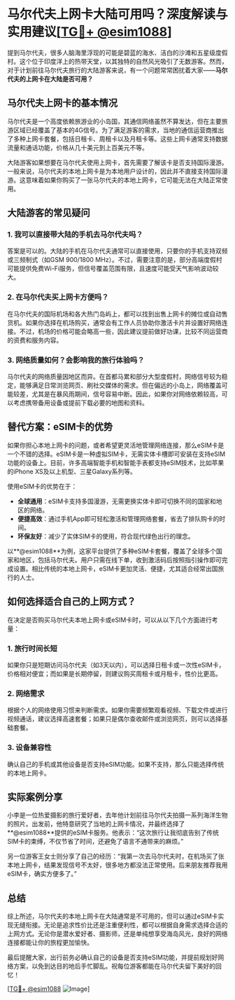 # 马尔代夫上网卡大陆可用吗？深度解读与实用建议[[TG💪+ @esim1088](https://t.me/s/esim1088)]

提到马尔代夫，很多人脑海里浮现的可能是碧蓝的海水、洁白的沙滩和五星级度假村。这个位于印度洋上的热带天堂，以其独特的自然风光吸引了无数游客。然而，对于计划前往马尔代夫旅行的大陆游客来说，有一个问题常常困扰着大家——**马尔代夫的上网卡在大陆是否可用？**

## 马尔代夫上网卡的基本情况

马尔代夫是一个高度依赖旅游业的小岛国，其通信网络虽然不算发达，但在主要旅游区域已经覆盖了基本的4G信号。为了满足游客的需求，当地的通信运营商推出了多种上网卡套餐，包括日租卡、周租卡以及月租卡等。这些上网卡通常支持数据流量和通话功能，价格从几十美元到上百美元不等。

大陆游客如果想要在马尔代夫使用上网卡，首先需要了解该卡是否支持国际漫游。一般来说，马尔代夫的本地上网卡是为本地用户设计的，因此并不直接支持国际漫游。这意味着如果你购买了一张马尔代夫的本地上网卡，它可能无法在大陆正常使用。

## 大陆游客的常见疑问

### 1. 我可以直接带大陆的手机去马尔代夫吗？

答案是可以的。大陆的手机在马尔代夫通常可以直接使用，只要你的手机支持双频或三频制式（如GSM 900/1800 MHz）。不过，需要注意的是，部分高端度假村可能提供免费Wi-Fi服务，但信号覆盖范围有限，且速度可能受天气影响波动较大。

### 2. 在马尔代夫买上网卡方便吗？

在马尔代夫的国际机场和各大热门岛屿上，都可以找到出售上网卡的摊位或自动售货机。如果你选择在机场购买，通常会有工作人员协助你激活卡片并设置好网络连接。不过，机场的价格可能会略高一些，因此建议提前做好功课，比较不同运营商的资费和服务内容。

### 3. 网络质量如何？会影响我的旅行体验吗？

马尔代夫的网络质量因地区而异。在首都马累和部分大型度假村，网络信号较为稳定，能够满足日常浏览网页、刷社交媒体的需求。但在偏远的小岛上，网络覆盖可能较差，尤其是在暴风雨期间，信号容易中断。因此，如果你对网络依赖较高，可以考虑携带备用设备或提前下载必要的地图和资料。

## 替代方案：eSIM卡的优势

如果你担心本地上网卡的问题，或者希望更灵活地管理网络连接，那么eSIM卡是一个不错的选择。eSIM卡是一种虚拟SIM卡，无需实体卡槽即可安装在支持eSIM功能的设备上。目前，许多高端智能手机和智能手表都支持eSIM技术，比如苹果的iPhone XS及以上机型、三星Galaxy系列等。

使用eSIM卡的优势在于：

- **全球通用**：eSIM卡支持多国漫游，无需更换实体卡即可切换不同的国家和地区的网络。
- **便捷高效**：通过手机App即可轻松激活和管理网络套餐，省去了排队购卡的时间。
- **环保友好**：减少了实体SIM卡的使用，符合现代绿色出行的理念。

以**@esim1088**为例，这家平台提供了多种eSIM卡套餐，覆盖了全球多个国家和地区，包括马尔代夫。用户只需在线下单，收到激活码后按照指引操作即可完成设置。相比传统的本地上网卡，eSIM卡更加灵活、便捷，尤其适合经常出国旅行的人士。

## 如何选择适合自己的上网方式？

在决定是否购买马尔代夫本地上网卡或eSIM卡时，可以从以下几个方面进行考量：

### 1. 旅行时间长短

如果你只是短期访问马尔代夫（如3天以内），可以选择日租卡或一次性eSIM卡，价格相对便宜；而如果是长期停留，则建议购买周租卡或月租卡，性价比更高。

### 2. 网络需求

根据个人的网络使用习惯来判断需求。如果你需要频繁观看视频、下载文件或进行视频通话，建议选择高速套餐；如果只是偶尔查收邮件或浏览网页，则可以选择基础套餐。

### 3. 设备兼容性

确认自己的手机或其他设备是否支持eSIM功能。如果不支持，那么只能选择传统的本地上网卡。

## 实际案例分享

小李是一位热爱摄影的旅行爱好者，去年他计划前往马尔代夫拍摄一系列海洋生物的照片。出发前，他特意研究了当地的上网卡情况，并最终选择了**@esim1088**提供的eSIM卡服务。他表示：“这次旅行让我彻底告别了传统SIM卡的束缚，不仅节省了时间，还避免了语言不通带来的麻烦。”

另一位游客王女士则分享了自己的经历：“我第一次去马尔代夫时，在机场买了张本地上网卡，结果发现信号不太好，很多地方都没法正常使用。后来朋友推荐我用eSIM卡，确实方便多了。”

## 总结

综上所述，马尔代夫的本地上网卡在大陆通常是不可用的，但可以通过eSIM卡实现无缝衔接。无论是追求性价比还是注重便利性，都可以根据自身需求选择合适的上网方式。无论你是潜水爱好者、摄影师，还是单纯想享受海岛风光，良好的网络连接都能让你的旅程更加愉快。

最后提醒大家，出行前务必确认自己的设备是否支持eSIM功能，并提前规划好网络方案，以免到达目的地后手忙脚乱。祝每位游客都能在马尔代夫留下美好的回忆！

[[TG💪+ @esim1088](https://t.me/s/esim1088) ![Image](https://i.postimg.cc/4NQfJmqS/Snipaste-2025-05-13-00-14-12.png)]